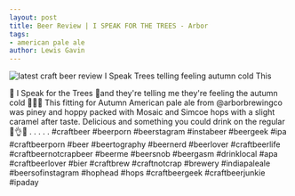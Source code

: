 ```yaml
---
layout: post
title: Beer Review | I SPEAK FOR THE TREES - Arbor
tags: 
- american pale ale
author: Lewis Gavin
---
```


![latest craft beer review I Speak Trees telling feeling autumn cold  This](https://instagram.fman1-1.fna.fbcdn.net/vp/3037dab2841fb0928a80071de1625d8b/5C74C5F7/t51.2885-15/sh0.08/e35/p750x750/42683002_443119696095595_518158750418410741_n.jpg?ig_cache_key=MTg4NjI5MTkwMzQyNzY1MjU4Mg%3D%3D.2)

🌲 I Speak for the Trees 🌲and they're telling me they're feeling the autumn cold 🍁🍂😂 This fitting for Autumn American pale ale from @arborbrewingco was piney and hoppy packed with Mosaic and Simcoe hops with a slight caramel after taste. 
Delicious and something you could drink on the regular 🙌👌🍻
.
.
.
.
.
#craftbeer #beerporn #beerstagram #instabeer #beergeek #ipa #craftbeerporn #beer #beertography #beernerd #beerlover #craftbeerlife #craftbeernotcrapbeer #beerme #beersnob #beergasm #drinklocal #apa #craftbeerlover #bier #craftbrew #craftnotcrap #brewery #indiapaleale #beersofinstagram #hophead #hops #craftbeergeek #craftbeerjunkie #ipaday